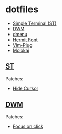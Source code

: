 # dotfiles

* [Simple Terminal (ST)][st]
* [DWM][dwm]
* [dmenu][dmenu]
* [Hermit Font][hermit]
* [Vim-Plug][vplug]
* [Molokai][molokai]

## [ST](st)

Patches:
* [Hide Cursor](http://st.suckless.org/patches/hidecursor)

## [DWM](dwm)

Patches:
* [Focus on click](http://dwm.suckless.org/patches/focusonclick)

[slstatus]: https://github.com/drkh5h/slstatus
[st]: http://st.suckless.org
[dwm]: http://dwm.suckless.org
[dmenu]: http://tools.suckless.org/dmenu
[hermit]: https://github.com/pcaro90/hermit
[vplug]: https://github.com/junegunn/vim-plug
[molokai]: https://github.com/tomasr/molokai
